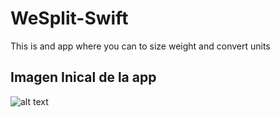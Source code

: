 # WeSplit-Swift

This is and app where you can to size weight and convert units

## Imagen Inical de la app

![alt text](https://i.ibb.co/dMqHTnz/2.png)
